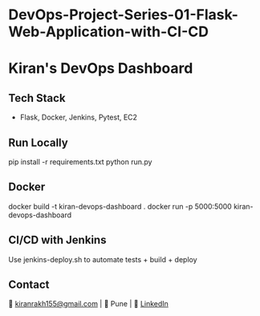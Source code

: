 # DevOps-Project-Series-01-Flask-Web-Application-with-CI-CD
# Kiran's DevOps Dashboard

## Tech Stack
- Flask, Docker, Jenkins, Pytest, EC2

## Run Locally
pip install -r requirements.txt
python run.py

## Docker
docker build -t kiran-devops-dashboard .
docker run -p 5000:5000 kiran-devops-dashboard

## CI/CD with Jenkins
Use jenkins-deploy.sh to automate tests + build + deploy

## Contact
📧 kiranrakh155@gmail.com | 📍 Pune | 🔗 [LinkedIn](https://www.linkedin.com/in/kiran-rakh)
